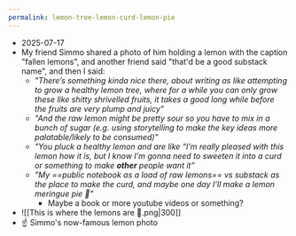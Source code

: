 ```yaml
---
permalink: lemon-tree-lemon-curd-lemon-pie
---
```

- 2025-07-17
- My friend Simmo shared a photo of him holding a lemon with the caption "fallen lemons", and another friend said "that'd be a good substack name", and then I said:
	- *"There’s something kinda nice there, about writing as like attempting to grow a healthy lemon tree, where for a while you can only grow these like shitty shrivelled fruits, it takes a good long while before the fruits are very plump and juicy"*
	- *"And the raw lemon might be pretty sour so you have to mix in a bunch of sugar (e.g. using storytelling to make the key ideas more palatable/likely to be consumed)"*
	- *"You pluck a healthy lemon and are like “I’m really pleased with this lemon how it is, but I know I’m gonna need to sweeten it into a curd or something to make **other** people want it”*
	- *"My ==public notebook as a load of raw lemons== vs substack as the place to make the curd, and maybe one day I’ll make a lemon meringue pie 🥧"*
		- Maybe a book or more youtube videos or something?
- ![[This is where the lemons are 🍋.png|300]]
- ☝️ Simmo's now-famous lemon photo